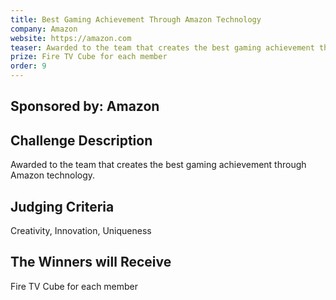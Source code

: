 ```yaml
---
title: Best Gaming Achievement Through Amazon Technology
company: Amazon
website: https://amazon.com
teaser: Awarded to the team that creates the best gaming achievement through Amazon technology.
prize: Fire TV Cube for each member
order: 9
---
```

## Sponsored by: Amazon

## Challenge Description
Awarded to the team that creates the best gaming achievement through Amazon technology.

## Judging Criteria 
Creativity, Innovation, Uniqueness

## The Winners will Receive
Fire TV Cube for each member